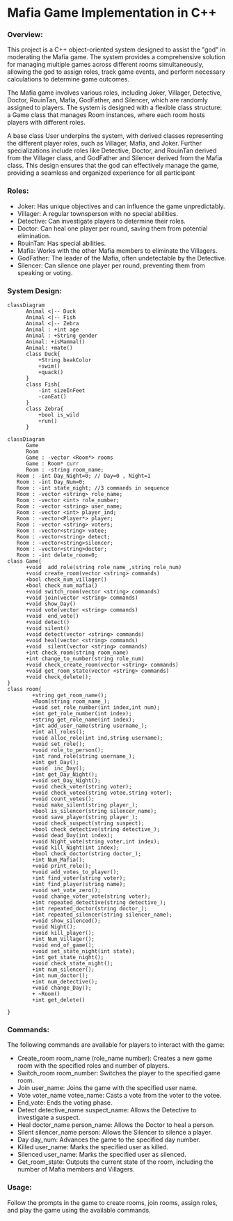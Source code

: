 # Mafia Game Implementation in C++

### Overview: <br>
This project is a C++ object-oriented system designed to assist the "god" in moderating the Mafia game. The system provides a comprehensive solution for managing multiple games across different rooms simultaneously, allowing the god to assign roles, track game events, and perform necessary calculations to determine game outcomes.

The Mafia game involves various roles, including Joker, Villager, Detective, Doctor, RouinTan, Mafia, GodFather, and Silencer, which are randomly assigned to players. The system is designed with a flexible class structure: a Game class that manages Room instances, where each room hosts players with different roles.

A base class User underpins the system, with derived classes representing the different player roles, such as Villager, Mafia, and Joker. Further specializations include roles like Detective, Doctor, and RouinTan derived from the Villager class, and GodFather and Silencer derived from the Mafia class. This design ensures that the god can effectively manage the game, providing a seamless and organized experience for all participant


### Roles: <br> 
* Joker: Has unique objectives and can influence the game unpredictably.
* Villager: A regular townsperson with no special abilities.
* Detective: Can investigate players to determine their roles.
* Doctor: Can heal one player per round, saving them from potential elimination.
* RouinTan: Has special abilities.
* Mafia: Works with the other Mafia members to eliminate the Villagers.
* GodFather: The leader of the Mafia, often undetectable by the Detective.
* Silencer: Can silence one player per round, preventing them from speaking or voting.

### System Design: 
```mermaid
classDiagram
      Animal <|-- Duck
      Animal <|-- Fish
      Animal <|-- Zebra
      Animal : +int age
      Animal : +String gender
      Animal: +isMammal()
      Animal: +mate()
      class Duck{
          +String beakColor
          +swim()
          +quack()
      }
      class Fish{
          -int sizeInFeet
          -canEat()
      }
      class Zebra{
          +bool is_wild
          +run()
      }
```

```mermaid
classDiagram
      Game 
      Room
      Game : -vector <Room*> rooms
      Game : Room* curr
      Room : -string room_name;
   Room : -int Day_Night=0; // Day=0 , Night=1
   Room : -int Day_Num=0;
   Room : -int state_night; //3 commands in sequence
   Room : -vector <string> role_name;
   Room : -vector <int> role_number;
   Room : -vector <string> user_name;
   Room : -vector <int> player_ind;
   Room : -vector<Player*> player;
   Room : -vector <string> voters;
   Room : -vector<string> votee;
   Room : -vector<string> detect;
   Room : -vector<string>silencer;
   Room : -vector<string>doctor;
   Room : -int delete_room=0;  
class Game{
      +void  add_role(string role_name_,string role_num)
      +void create_room(vector <string> commands)
      +bool check_num_villager()
      +bool check_num_mafia()
      +void switch_room(vector <string> commands)
      +void join(vector <string> commands)
      +void show_Day()
      +void vote(vector <string> commands)
      +void  end_vote()
      +void detect()
      +void silent()
      +void detect(vector <string> commands)
      +void heal(vector <string> commands)
      +void  silent(vector <string> commands)
      +int check_room(string room_name)
      +int change_to_number(string role_num)
      +void check_create_room(vector <string> commands)
      +void get_room_state(vector <string> commands)
      +void check_delete();
}
class room{
        +string get_room_name();
        +Room(string room_name_);
        +void set_role_number(int index,int num);
        +int get_role_number(int index);
        +string get_role_name(int index);
        +int add_user_name(string username_);
        +int all_roles();
        +void alloc_role(int ind,string username);
        +void set_role();
        +void role_to_person();
        +int rand_role(string username_);
        +int get_Day();
        +void  inc_Day();
        +int get_Day_Night();
        +void set_Day_Night();
        +void check_voter(string voter);
        +void check_votee(string votee,string voter);
        +void count_votes();
        +void make_silent(string player_);
        +bool is_silencer(string silencer_name);
        +void save_player(string player_);
        +void check_suspect(string suspect);
        +bool check_detective(string detective_);
        +void dead_Day(int index);
        +void Night_vote(string voter,int index);
        +void kill_Night(int index);
        +bool check_doctor(string doctor_);
        +int Num_Mafia();
        +void print_role();
        +void add_votes_to_player();
        +int find_voter(string voter);
        +int find_player(string name);
        +void set_vote_zero();
        +void change_voter_vote(string voter);
        +int repeated_detective(string detective_);
        +int repeated_doctor(string doctor_);
        +int repeated_silencer(string silencer_name);
        +void show_silenced();
        +void Night();
        +void kill_player();
        +int Num_Villager();
        +void end_of_game();
        +void set_state_night(int state);
        +int get_state_night();
        +void check_state_night();
        +int num_silencer();
        +int num_doctor();
        +int num_detective();
        +void change_Day();
        + ~Room()
        +int get_delete()

}

```



### Commands: 
The following commands are available for players to interact with the game:

* Create_room room_name (role_name number): Creates a new game room with the specified roles and number of players.
* Switch_room room_number: Switches the player to the specified game room.
* Join user_name: Joins the game with the specified user name.
* Vote voter_name votee_name: Casts a vote from the voter to the votee.
* End_vote: Ends the voting phase.
* Detect detective_name suspect_name: Allows the Detective to investigate a suspect.
* Heal doctor_name person_name: Allows the Doctor to heal a person.
* Silent silencer_name person: Allows the Silencer to silence a player.
* Day day_num: Advances the game to the specified day number.
* Killed user_name: Marks the specified user as killed.
* Silenced user_name: Marks the specified user as silenced.
* Get_room_state: Outputs the current state of the room, including the number of Mafia members and Villagers.

### Usage:
Follow the prompts in the game to create rooms, join rooms, assign roles, and play the game using the available commands.


